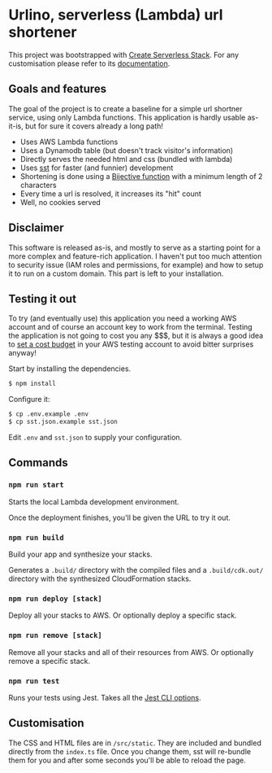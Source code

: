 # Urlino, serverless (Lambda) url shortener

This project was bootstrapped with [Create Serverless Stack](https://docs.serverless-stack.com/packages/create-serverless-stack). For any customisation please refer to its [documentation](https://docs.serverless-stack.com/).

## Goals and features

The goal of the project is to create a baseline for a simple url shortner service, using only Lambda functions. This application is hardly usable as-it-is, but for sure it covers already a long path!

- Uses AWS Lambda functions
- Uses a Dynamodb table (but doesn't track visitor's information)
- Directly serves the needed html and css (bundled with lambda)
- Uses [sst](https://docs.serverless-stack.com/) for faster (and funnier) development
- Shortening is done using a [Bijective function](https://stackoverflow.com/a/742047/27958) with a minimum length of 2 characters
- Every time a url is resolved, it increases its "hit" count
- Well, no cookies served

## Disclaimer

This software is released as-is, and mostly to serve as a starting point for a more complex and feature-rich application. I haven't put too much attention to security issue (IAM roles and permissions, for example) and how to setup it to run on a custom domain. This part is left to your installation.

## Testing it out

To try (and eventually use) this application you need a working AWS account and of course an account key to work from the terminal. Testing the application is not going to cost you any $$$, but it is always a good idea to [set a cost budget](https://aws.amazon.com/getting-started/hands-on/control-your-costs-free-tier-budgets/) in your AWS testing account to avoid bitter surprises anyway!

Start by installing the dependencies.

```bash
$ npm install
```

Configure it:

```bash
$ cp .env.example .env
$ cp sst.json.example sst.json
```

Edit `.env` and `sst.json` to supply your configuration.

## Commands

### `npm run start`

Starts the local Lambda development environment.

Once the deployment finishes, you'll be given the URL to try it out.

### `npm run build`

Build your app and synthesize your stacks.

Generates a `.build/` directory with the compiled files and a `.build/cdk.out/` directory with the synthesized CloudFormation stacks.

### `npm run deploy [stack]`

Deploy all your stacks to AWS. Or optionally deploy a specific stack.

### `npm run remove [stack]`

Remove all your stacks and all of their resources from AWS. Or optionally remove a specific stack.

### `npm run test`

Runs your tests using Jest. Takes all the [Jest CLI options](https://jestjs.io/docs/en/cli).

## Customisation

The CSS and HTML files are in `/src/static`. They are included and bundled directly from the `index.ts` file. Once you change them, sst will re-bundle them for you and after some seconds you'll be able to reload the page.
